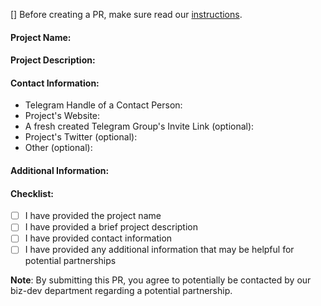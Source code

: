 [] Before creating a PR, make sure read our [instructions](https://github.com/ApeSwapFinance/lhd-config#deployment-example).

#### Project Name:
<!-- Please provide the name of your project -->

#### Project Description:
<!-- Please provide a brief description of your project, including its main features, functionality, and purpose -->

#### Contact Information:
- Telegram Handle of a Contact Person:
- Project's Website:
- A fresh created Telegram Group's Invite Link (optional):
- Project's Twitter (optional):
- Other (optional):

#### Additional Information:
<!-- Please provide any additional information that you think could be helpful or relevant for potential partnerships, such as specific areas you'd like to collaborate on, current partnerships, or any challenges you're facing. -->

#### Checklist:
- [ ] I have provided the project name
- [ ] I have provided a brief project description
- [ ] I have provided contact information
- [ ] I have provided any additional information that may be helpful for potential partnerships

**Note**: By submitting this PR, you agree to potentially be contacted by our biz-dev department regarding a potential partnership.